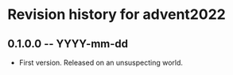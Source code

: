 # Revision history for advent2022

## 0.1.0.0 -- YYYY-mm-dd

* First version. Released on an unsuspecting world.
